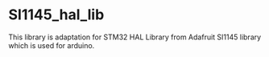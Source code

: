 # SI1145_hal_lib
This library is adaptation for STM32 HAL Library from Adafruit SI1145 library which is used for arduino.

